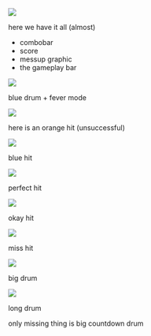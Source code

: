 
<img src="../extracted/out-1.png">

here we have it all (almost)

- combobar
- score
- messup graphic
- the gameplay bar

<img src="../extracted/out-1705.png">

blue drum + fever mode

<img src="../extracted/out-29.png">

here is an orange hit (unsuccessful)

<img src="../extracted/out-3103.png">

blue hit

<img src="../extracted/out-69.png">

perfect hit

<img src="../extracted/out-175.png">

okay hit

<img src="../extracted/out-197.png">

miss hit

<img src="../extracted/out-312.png">

big drum

<img src="../extracted/out-1397.png">

long drum

only missing thing is big countdown drum
